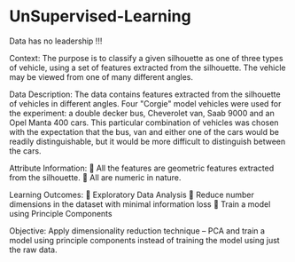 # UnSupervised-Learning
Data has no leadership !!!

Context:
The purpose is to classify a given silhouette as one of three types of vehicle, using a set of features extracted from the silhouette. The vehicle may be viewed from one of many different angles.

Data Description:
The data contains features extracted from the silhouette of vehicles in different angles. Four "Corgie" model vehicles were used for the experiment: a double decker bus, Cheverolet van, Saab 9000 and an Opel Manta 400 cars. This particular combination of vehicles was chosen with the expectation that the bus, van and either one of the cars would be readily distinguishable, but it would be more difficult to distinguish between the cars.

Attribute Information:
 All the features are geometric features extracted from the silhouette.
 All are numeric in nature.

Learning Outcomes:
 Exploratory Data Analysis
 Reduce number dimensions in the dataset with minimal information loss
 Train a model using Principle Components

Objective:
Apply dimensionality reduction technique – PCA and train a model using principle components instead of training the model using just the raw data.

